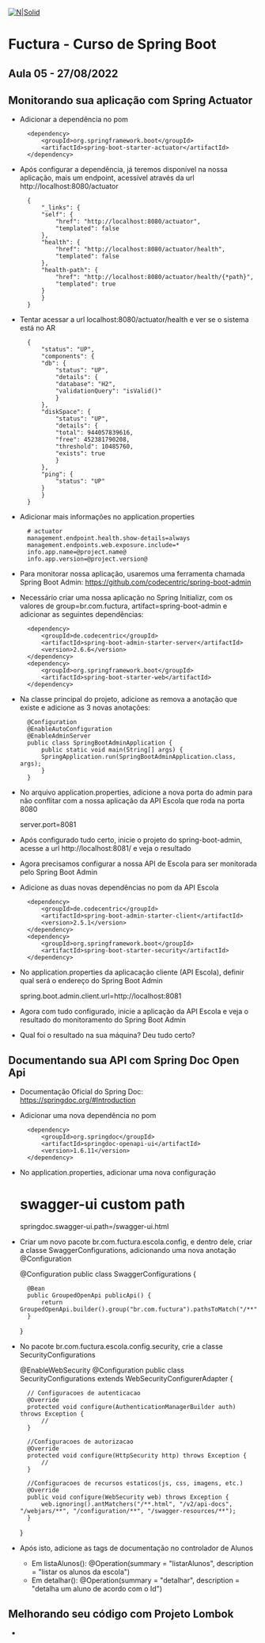 [![N|Solid](https://encrypted-tbn0.gstatic.com/images?q=tbn:ANd9GcTCpE4j0_9z28bBm16L_pnFlq4ip65HWKlx9-Vg_lzQ&s)](https://encrypted-tbn0.gstatic.com/images?q=tbn:ANd9GcTCpE4j0_9z28bBm16L_pnFlq4ip65HWKlx9-Vg_lzQ&s)

# Fuctura - Curso de Spring Boot

## Aula 05 - 27/08/2022

## Monitorando sua aplicação com Spring Actuator

- Adicionar a dependência no pom

		<dependency>
			<groupId>org.springframework.boot</groupId>
			<artifactId>spring-boot-starter-actuator</artifactId>
		</dependency>

- Após configurar a dependência, já teremos disponível na nossa aplicação, mais um endpoint, acessível através da url http://localhost:8080/actuator

		{
		    "_links": {
			"self": {
			    "href": "http://localhost:8080/actuator",
			    "templated": false
			},
			"health": {
			    "href": "http://localhost:8080/actuator/health",
			    "templated": false
			},
			"health-path": {
			    "href": "http://localhost:8080/actuator/health/{*path}",
			    "templated": true
			}
		    }
		}
		
- Tentar acessar a url localhost:8080/actuator/health e ver se o sistema está no AR

		{
		    "status": "UP",
		    "components": {
			"db": {
			    "status": "UP",
			    "details": {
				"database": "H2",
				"validationQuery": "isValid()"
			    }
			},
			"diskSpace": {
			    "status": "UP",
			    "details": {
				"total": 944057839616,
				"free": 452381790208,
				"threshold": 10485760,
				"exists": true
			    }
			},
			"ping": {
			    "status": "UP"
			}
		    }
		}

- Adicionar mais informações no application.properties

		# actuator
		management.endpoint.health.show-details=always
		management.endpoints.web.exposure.include=*
		info.app.name=@project.name@
		info.app.version=@project.version@

- Para monitorar nossa aplicação, usaremos uma ferramenta chamada Spring Boot Admin: https://github.com/codecentric/spring-boot-admin

- Necessário criar uma nossa aplicação no Spring Initializr, com os valores de group=br.com.fuctura, artifact=spring-boot-admin e adicionar as seguintes dependências:

		<dependency>
		    <groupId>de.codecentric</groupId>
		    <artifactId>spring-boot-admin-starter-server</artifactId>
		    <version>2.6.6</version>
		</dependency>
		<dependency>
		    <groupId>org.springframework.boot</groupId>
		    <artifactId>spring-boot-starter-web</artifactId>
		</dependency>


- Na classe principal do projeto, adicione as remova a anotação que existe e adicione as 3 novas anotações:

		@Configuration
		@EnableAutoConfiguration
		@EnableAdminServer
		public class SpringBootAdminApplication {
		    public static void main(String[] args) {
			SpringApplication.run(SpringBootAdminApplication.class, args);
		    }
		}

- No arquivo application.properties, adicione a nova porta do admin para não conflitar com a nossa aplicação da API Escola que roda na porta 8080

	server.port=8081

- Após configurado tudo certo, inicie o projeto do spring-boot-admin, acesse a url http://localhost:8081/ e veja o resultado


- Agora precisamos configurar a nossa API de Escola para ser monitorada pelo Spring Boot Admin

- Adicione as duas novas dependências no pom da API Escola

		<dependency>
		    <groupId>de.codecentric</groupId>
		    <artifactId>spring-boot-admin-starter-client</artifactId>
		    <version>2.5.1</version>
		</dependency>
		<dependency>
		    <groupId>org.springframework.boot</groupId>
		    <artifactId>spring-boot-starter-security</artifactId>
		</dependency>

- No application.properties da aplicacação cliente (API Escola), definir qual será o endereço do Spring Boot Admin

	spring.boot.admin.client.url=http://localhost:8081

- Agora com tudo configurado, inicie a aplicação da API Escola e veja o resultado do monitoramento do Spring Boot Admin

- Qual foi o resultado na sua máquina? Deu tudo certo?

## Documentando sua API com Spring Doc Open Api

- Documentação Oficial do Spring Doc: https://springdoc.org/#Introduction


- Adicionar uma nova dependência no pom

		<dependency>
			<groupId>org.springdoc</groupId>
			<artifactId>springdoc-openapi-ui</artifactId>
			<version>1.6.11</version>
		</dependency>

- No application.properties, adicionar uma nova configuração

	# swagger-ui custom path
	springdoc.swagger-ui.path=/swagger-ui.html



- Criar um novo pacote br.com.fuctura.escola.config, e dentro dele, criar a classe SwaggerConfigurations, adicionando uma nova anotação @Configuration

	@Configuration
	public class SwaggerConfigurations {

		@Bean
		public GroupedOpenApi publicApi() {
			return GroupedOpenApi.builder().group("br.com.fuctura").pathsToMatch("/**").build();
		}

	}

- No pacote br.com.fuctura.escola.config.security, crie a classe SecurityConfigurations

	@EnableWebSecurity
	@Configuration
	public class SecurityConfigurations extends WebSecurityConfigurerAdapter {

		// Configuracoes de autenticacao
		@Override
		protected void configure(AuthenticationManagerBuilder auth) throws Exception {
			//
		}

		//Configuracoes de autorizacao
		@Override
		protected void configure(HttpSecurity http) throws Exception {
			//
		}

		//Configuracoes de recursos estaticos(js, css, imagens, etc.)
		@Override
		public void configure(WebSecurity web) throws Exception {
			web.ignoring().antMatchers("/**.html", "/v2/api-docs", "/webjars/**", "/configuration/**", "/swagger-resources/**");
		}

	}
	
- Após isto, adicione as tags de documentação no controlador de Alunos


	- Em listaAlunos(): @Operation(summary = "listarAlunos", description = "listar os alunos da escola")
	- Em detalhar(): 	@Operation(summary = "detalhar", description = "detalha um aluno de acordo com o Id")




## Melhorando seu código com Projeto Lombok

-

